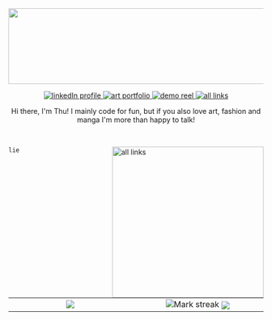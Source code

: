<img src="https://wallpapers.com/images/hd/pink-solid-color-625ntfjzqib0tpk2.jpg" height="150" width="2000"/>

<p align="center"> 
<a href="https://linkedin.com/in/ongoreba">
<picture>
  <source media="(prefers-color-scheme: dark)" srcset="https://img.icons8.com/?size=40&id=8808&format=png&color=ffceeb">
  <img alt="linkedIn profile" src="https://img.icons8.com/?size=40&id=8808&format=png&color=c33c82">
</picture>
</a>
<a href="https://ongoreba.artstation.com/">
<picture>
  <source media="(prefers-color-scheme: dark)" srcset="https://img.icons8.com/?size=40&id=pB77uEobJRjy&format=png&color=ffceeb">
  <img alt="art portfolio" src="https://img.icons8.com/?size=40&id=pB77uEobJRjy&format=png&color=c33c82">
</picture>
</a>
<a href="https://vimeo.com/907978064">
<picture>
  <source media="(prefers-color-scheme: dark)" srcset="https://img.icons8.com/?size=40&id=38250&format=png&color=ffceeb">
  <img alt="demo reel" src="https://img.icons8.com/?size=40&id=38250&format=png&color=c33c82">
</picture>
</a>
<a href="https://ongoreba.carrd.co/">
<picture>
  <source media="(prefers-color-scheme: dark)"
  srcset="https://img.icons8.com/?size=40&id=0GU4b5gZ4PdA&format=png&color=ffceeb">
  <img alt="all links" src="https://img.icons8.com/?size=40&id=0GU4b5gZ4PdA&format=png&color=c33c82">
</picture>
</a>
</p>

<div align="center">
  Hi there, I'm Thu! I mainly code for fun, but if you also love art, fashion and manga I'm more than happy to talk!
</div>

</p>
<br/>
</p>
<a href="https://ongoreba.carrd.co/">
<picture>
  <source media="(prefers-color-scheme: dark)"
  srcset="https://imgs.michaels.com/MAM/assets/1/5E3C12034D34434F8A9BAAFDDF0F8E1B/img/F7273A8BEB8B485CB58A8631B9FF2687/10595312_30.jpg">
  <img align="right" alt="all links" width="299" src="https://imgs.michaels.com/MAM/assets/1/5E3C12034D34434F8A9BAAFDDF0F8E1B/img/F7273A8BEB8B485CB58A8631B9FF2687/10595312_30.jpg">
</picture>
</a>

```
lie 









```

</p>
 
<table border="0">
<tr border="0">
<td width="500" align="center">
<img  align="center"  src="https://imgs.michaels.com/MAM/assets/1/5E3C12034D34434F8A9BAAFDDF0F8E1B/img/F7273A8BEB8B485CB58A8631B9FF2687/10595312_30.jpg"/>
</td>

<td width="500" align="center">
<img  title="lieeeeeeeeeee" alt="Mark streak" src="https://img.freepik.com/free-photo/aesthetic-wallpaper-pink-smoke-background_53876-138232.jpg" />
<img  align="center"  src="https://encrypted-tbn0.gstatic.com/images?q=tbn:ANd9GcRFUot4_TVMPqYJOdJDUdzUKZzHyZEWuFvtsA&s" />
</td>
</tr>
</table>
<!--
**ongoreba/ongoreba** is a ✨ _special_ ✨ repository because its `README.md` (this file) appears on your GitHub profile.

Here are some ideas to get you started:

- 🔭 I’m currently working on ...
- 🌱 I’m currently learning ...
- 👯 I’m looking to collaborate on ...
- 🤔 I’m looking for help with ...
- 💬 Ask me about ...
- 📫 How to reach me: ...
- 😄 Pronouns: ...
- ⚡ Fun fact: ...
-->
